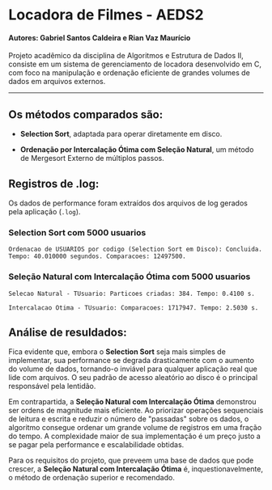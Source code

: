 # Locadora de Filmes - AEDS2
#### **Autores**: Gabriel Santos Caldeira e Rian Vaz Maurício

Projeto acadêmico da disciplina de Algoritmos e Estrutura de Dados II, consiste em um sistema de gerenciamento de locadora desenvolvido em C, com foco na manipulação e ordenação eficiente de grandes volumes de dados em arquivos externos.

---

## Os métodos comparados são:

* **Selection Sort**, adaptada para operar diretamente em disco.

* **Ordenação por Intercalação Ótima com Seleção Natural**, um método de Mergesort Externo de múltiplos passos.

## Registros de .log:

Os dados de performance foram extraídos dos arquivos de log gerados pela aplicação (`.log`).


### Selection Sort com 5000 usuarios
 ```
Ordenacao de USUARIOS por codigo (Selection Sort em Disco): Concluida. Tempo: 40.010000 segundos. Comparacoes: 12497500.

```

### Seleção Natural com Intercalação Ótima com 5000 usuarios
 ```
Selecao Natural - TUsuario: Particoes criadas: 384. Tempo: 0.4100 s.

Intercalacao Otima - TUsuario: Comparacoes: 1717947. Tempo: 2.5030 s.

```


## Análise de resuldados:

Fica evidente que, embora o **Selection Sort** seja mais simples de implementar, sua performance se degrada drasticamente com o aumento do volume de dados, tornando-o inviável para qualquer aplicação real que lide com arquivos. O seu padrão de acesso aleatório ao disco é o principal responsável pela lentidão.

Em contrapartida, a **Seleção Natural com Intercalação Ótima** demonstrou ser ordens de magnitude mais eficiente. Ao priorizar operações sequenciais de leitura e escrita e reduzir o número de "passadas" sobre os dados, o algoritmo consegue ordenar um grande volume de registros em uma fração do tempo. A complexidade maior de sua implementação é um preço justo a se pagar pela performance e escalabilidade obtidas.

Para os requisitos do projeto, que preveem uma base de dados que pode crescer, a **Seleção Natural com Intercalação Ótima** é, inquestionavelmente, o método de ordenação superior e recomendado.